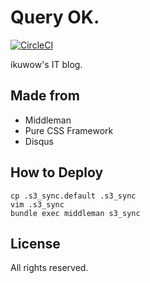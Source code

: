 Query OK.
===========================

[![CircleCI](https://circleci.com/gh/ikuwow/query_ok.svg?style=svg)](https://circleci.com/gh/ikuwow/query_ok)

ikuwow's IT blog.

## Made from

* Middleman
* Pure CSS Framework
* Disqus

## How to Deploy

```
cp .s3_sync.default .s3_sync
vim .s3_sync
bundle exec middleman s3_sync
```

## License

All rights reserved.


